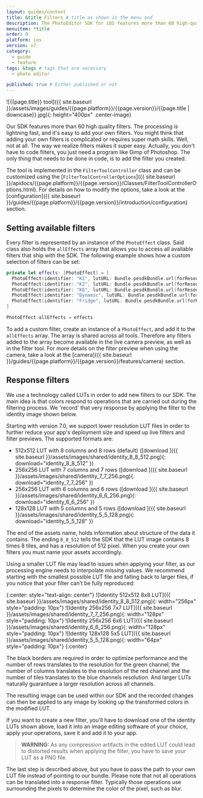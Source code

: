 ```yaml
---
layout: guides/content
title: &title Filters # title as shown in the menu and
description: The PhotoEditor SDK for iOS features more than 60 high-quality filters with lightning fast processing. Learn how to easily add your own custom filters.
menuitem: *title
order: 0
platform: ios
version: v7
category:
  - guide
  - feature
tags: &tags # tags that are necessary
  - photo editor

published: true # Either published or not
---
```


![{{page.title}} tool]({{ site.baseurl }}/assets/images/guides/{{page.platform}}/{{page.version}}/{{page.title | downcase}}.jpg){: height="400px" .center-image}

Our SDK features more than 60 high quality filters. The processing is lightning fast, and it's easy to add your own filters.
You might think that adding your own filters is complicated or requires super math skills.
Well, not at all. The way we realize filters makes it super easy. Actually, you don't have to code filters,
you just need a program like Gimp of Photoshop. The only thing that needs to be done in code, is to add the filter you created.

The tool is implemented in the `FilterToolController` class and can be customized using the [`FilterToolControllerOptions`]({{ site.baseurl }}/apidocs/{{page.platform}}/{{page.version}}/Classes/FilterToolControllerOptions.html). For details on how to modify the options, take a look at the [configuration]({{ site.baseurl }}/guides/{{page.platform}}/{{page.version}}/introduction/configuration) section.

## Setting available filters

Every filter is represented by an instance of the `PhotoEffect` class. Said class also holds the `allEffects` array that allows you to access all available filters that ship with the SDK.
The following example shows how a custom selection of filters can be set:

```swift
private let effects: [PhotoEffect] = [
  PhotoEffect(identifier: "K1", lutURL: Bundle.pesdkBundle.url(forResource: "imgly_lut_k1_5_5_128", withExtension: "png"), displayName: "K1"),
  PhotoEffect(identifier: "K2", lutURL: Bundle.pesdkBundle.url(forResource: "imgly_lut_k2_8_8_512", withExtension: "png"), displayName: "K2"),
  PhotoEffect(identifier: "K6", lutURL: Bundle.pesdkBundle.url(forResource: "imgly_lut_k6_5_5_128", withExtension: "png"), displayName: "K6"),
  PhotoEffect(identifier: "Dynamic", lutURL: Bundle.pesdkBundle.url(forResource: "imgly_lut_kdynamic_5_5_128", withExtension: "png"), displayName: "Dynamic"),
  PhotoEffect(identifier: "Fridge", lutURL: Bundle.pesdkBundle.url(forResource: "imgly_lut_fridge_8_8_512", withExtension: "png"), displayName: "Fridge")
]

PhotoEffect.allEffects = effects
```

To add a custom filter, create an instance of a `PhotoEffect`, and add it to the `allEffects` array. The array is shared across all tools. Therefore any filters added to the array become available in the live camera preview, as well as in the filter tool. For more details on the filter preview when using the camera, take a look at the [camera]({{ site.baseurl }}/guides/{{page.platform}}/{{page.version}}/features/camera) section.

## Response filters
We use a technology called LUTs in order to add new filters to our SDK.
The main idea is that colors respond to operations that are carried out during the filtering process. We 'record' that very response by applying the filter to the identity image shown below.

Starting with version 7.0, we support lower resolution LUT files in order to further reduce your app's deployment size and speed up live filters and filter previews. The supported formats are:

- 512x512 LUT with 8 columns and 8 rows (default) ([download ]({{ site.baseurl }}/assets/images/shared/identity_8_8_512.png){: download="identity_8_8_512" })
- 256x256 LUT with 7 columns and 7 rows ([download ]({{ site.baseurl }}/assets/images/shared/identity_7_7_256.png){: download="identity_7_7_256" })
- 256x256 LUT with 6 columns and 6 rows ([download ]({{ site.baseurl }}/assets/images/shared/identity_6_6_256.png){: download="identity_6_6_256" })
- 128x128 LUT with 5 columns and 5 rows ([download ]({{ site.baseurl }}/assets/images/shared/identity_5_5_128.png){: download="identity_5_5_128" })

The end of the assets name, holds information about structure of the data it contains. The ending `8_8_512` tells the SDK that the LUT image contains 8 times 8 tiles, and has a resolution of 512 pixel.
When you create your own filters you must name your assets accordingly.

Using a smaller LUT file may lead to issues when applying your filter, as our processing engine needs to interpolate missing values. We recommend starting with the smallest possible LUT file and falling back to larger files, if you notice that your filter can’t be fully reproduced:

{:center: style="text-align: center"}
![Identity 512x512 8x8 LUT]({{ site.baseurl }}/assets/images/shared/identity_8_8_512.png){: width="256px" style="padding: 10px"}
![Identity 256x256 7x7 LUT]({{ site.baseurl }}/assets/images/shared/identity_7_7_256.png){: width="128px" style="padding: 10px"}
![Identity 256x256 6x6 LUT]({{ site.baseurl }}/assets/images/shared/identity_6_6_256.png){: width="128px" style="padding: 10px"}
![Identity 128x128 5x5 LUT]({{ site.baseurl }}/assets/images/shared/identity_5_5_128.png){: width="64px" style="padding: 10px"}
{:center}

The black borders are required in order to optimize performance and the number of rows translates to the resolution for the green channel, the number of columns translates to the resolution of the red channel and the number of tiles translates to the blue channels resolution. And larger LUTs naturally guarantuee a larger resolution across all channels.

The resulting image can be used within our SDK and the recorded changes can then be applied to any image by looking up the transformed colors in the modified LUT.

If you want to create a new filter, you'll have to download one of the identity LUTs shown above, load it into an image editing software of your choice, apply your operations, save it and add it to your app. 

> __WARNING:__ As any compression artifacts in the edited LUT could lead to distorted results when applying the filter, you have to save your LUT as a PNG file.

The last step is described above, but you have to pass the path to your own LUT file instead of pointing to our bundle. Please note that not all operations can be translated into a response filter.
Typically those operations use surrounding the pixels to determine the color of the pixel, such as blur.
